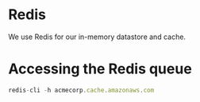 # Redis

We use Redis for our in-memory datastore and cache. 

# Accessing the Redis queue

```jsx
redis-cli -h acmecorp.cache.amazonaws.com
```